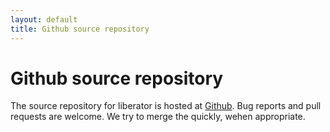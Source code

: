```yaml
---
layout: default
title: Github source repository
---
```

# Github source repository

The source repository for liberator is hosted at
[Github](https://github.com/clojure-liberator/liberator/).
Bug reports and pull requests are welcome. We try to merge the
quickly, wehen appropriate.

